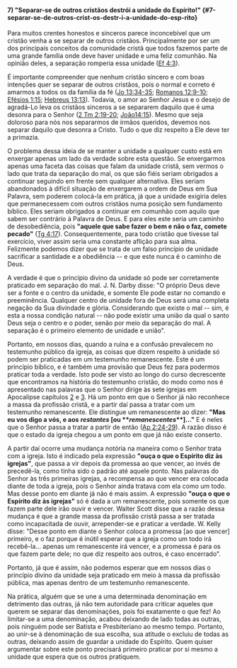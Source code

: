 #### 7) &quot;Separar-se de outros cristãos destrói a unidade do Espírito!&quot; {#7-separar-se-de-outros-crist-os-destr-i-a-unidade-do-esp-rito}

Para muitos crentes honestos e sinceros parece inconcebível que um cristão venha a se separar de outros cristãos. Principalmente por ser um dos principais conceitos da comunidade cristã que todos fazemos parte de uma grande família onde deve haver unidade e uma feliz comunhão. Na opinião deles, a separação romperia essa unidade ([Ef 4:3](http://bibliaonline.com.br/acf/ef/4/3)).

É importante compreender que nenhum cristão sincero e com boas intenções _quer_ se separar de outros cristãos, pois o normal e correto é amarmos a todos os da família da fé ([Jo 13:34-35](http://bibliaonline.com.br/acf/jo/13/34-35); [Romanos 12:9-10](http://bibliaonline.com.br/acf/rm/12/9-10); [Efésios 1:15](http://bibliaonline.com.br/acf/ef/1/15); [Hebreus 13:13](http://bibliaonline.com.br/acf/hb/13/13)). Todavia, o amor ao Senhor Jesus e o desejo de agradá-Lo leva os cristãos sinceros a se separarem daquilo que é uma desonra para o Senhor ([2 Tm 2:19-20](http://bibliaonline.com.br/acf/2tm/2/19-20); [João14:15](http://bibliaonline.com.br/acf/jo/14/15)). Mesmo que seja doloroso para nós nos separarmos de irmãos queridos, devemos nos separar daquilo que desonra a Cristo. Tudo o que diz respeito a Ele deve ter a primazia.

O problema dessa ideia de se manter a unidade a qualquer custo está em enxergar apenas um lado da verdade sobre esta questão. Se enxergarmos apenas uma faceta das coisas que falam da unidade cristã, sem vermos o lado que trata da separação do mal, os que são fiéis seriam obrigados a continuar seguindo em frente sem qualquer alternativa. Eles seriam abandonados à difícil situação de enxergarem a ordem de Deus em Sua Palavra, sem poderem colocá-la em prática, já que a unidade exigiria deles que permanecessem com outros cristãos numa posição sem fundamento bíblico. Eles seriam obrigados a continuar em comunhão com aquilo que sabem ser contrário à Palavra de Deus. E para eles este seria um caminho de desobediência, pois **&quot;aquele que sabe fazer o bem e não o faz, comete pecado&quot;** ([Tg 4:17](http://bibliaonline.com.br/acf/tg/4/17)). Consequentemente, para todo cristão que tivesse tal exercício, viver assim seria uma constante aflição para sua alma. Felizmente podemos dizer que se trata de um falso princípio de unidade sacrificar a santidade e a obediência -- e que este nunca é o caminho de Deus.

A verdade é que o princípio divino da unidade só pode ser corretamente praticado em separação do mal. J. N. Darby disse: &quot;O próprio Deus deve ser a fonte e o centro da unidade, e somente Ele pode estar no comando e preeminência. Qualquer centro de unidade fora de Deus será uma completa negação da Sua divindade e glória. Considerando que existe o mal -- sim, é esta a nossa condição natural -- não pode existir uma união da qual o santo Deus seja o centro e o poder, senão por meio da separação do mal. A separação é o primeiro elemento de unidade e união&quot;.

Portanto, em nossos dias, quando a ruína e a confusão prevalecem no testemunho público da igreja, as coisas que dizem respeito à unidade só podem ser praticadas em um testemunho remanescente. Este é um princípio bíblico, e é também uma provisão que Deus fez para podermos praticar toda a verdade. Isto pode ser visto ao longo do curso decrescente que encontramos na história do testemunho cristão, do modo como nos é apresentado nas palavras que o Senhor dirige às sete igrejas em Apocalipse capítulos [2](http://bibliaonline.com.br/acf/ap/2) e [3](http://bibliaonline.com.br/acf/ap/3). Há um ponto em que o Senhor já não reconhece a massa da profissão cristã, e a partir daí passa a tratar com um testemunho remanescente. Ele distingue um remanescente ao dizer: **&quot;Mas eu vos digo a vós, e aos** **_restantes_ ****[ou** **_remanescentes_****]...&quot;** E é neles que o Senhor passa a tratar a partir de então ([Ap 2:24-29](http://bibliaonline.com.br/acf/ap/2/24-29)). A razão disso é que o estado da igreja chegou a um ponto em que já não existe conserto.

A partir daí ocorre uma mudança notória na maneira como o Senhor trata com a igreja. Isto é indicado pela expressão **&quot;ouça o que o Espírito diz às igrejas&quot;**, que passa a vir depois da promessa ao que vencer, ao invés de precedê-la, como tinha sido o padrão até aquele ponto. Nas palavras do Senhor às três primeiras igrejas, a recompensa ao que vencer era colocada diante de toda a igreja, pois o Senhor ainda tratava com ela como um todo. Mas desse ponto em diante já não é mais assim. A expressão **&quot;ouça o que o Espírito diz às igrejas&quot;** só é dada a um remanescente, pois somente os que fazem parte dele irão ouvir e vencer. Walter Scott disse que a razão dessa mudança é que a grande massa da profissão cristã passa a ser tratada como incapacitada de ouvir, arrepender-se e praticar a verdade. W. Kelly disse: &quot;Desse ponto em diante o Senhor coloca a promessa [ao que vencer] primeiro, e o faz porque é inútil esperar que a igreja como um todo irá recebê-la... apenas um remanescente irá vencer, e a promessa é para os que fazem parte dele; no que diz respeito aos outros, é caso encerrado&quot;.

Portanto, já que é assim, não podemos esperar que em nossos dias o princípio divino da unidade seja praticado em meio à massa da profissão pública, mas apenas dentro de um testemunho remanescente.

Na prática, alguém que se une a uma determinada denominação em detrimento das outras, já não tem autoridade para criticar aqueles que querem se separar das denominações, pois foi exatamente o que fez! Ao limitar-se a uma denominação, acabou deixando de lado todas as outras, pois ninguém pode ser Batista e Presbiteriano ao mesmo tempo. Portanto, ao unir-se à denominação de sua escolha, sua atitude o excluiu de todas as outras, deixando assim de guardar a unidade do Espírito. Quem quiser argumentar sobre este ponto precisará primeiro praticar por si mesmo a unidade que espera que os outros pratiquem.